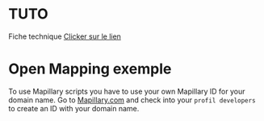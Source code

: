 # TUTO
Fiche technique [Clicker sur le lien](/TUTO.md)

# Open Mapping exemple
To use Mapillary scripts you have to use your own Mapillary ID for your domain name.
Go to [Mapillary.com](https://www.mapillary.com/app/settings/developers) and check into your `profil developers` to create an ID with your domain name.
